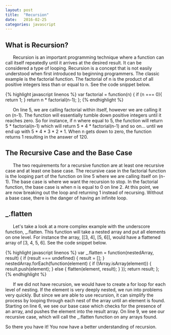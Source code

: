```yaml
---
layout: post
title:  "Recursion"
date:   2016-02-25
categories: javascript
---
```


What is Recursion?
---
&nbsp;&nbsp;&nbsp;&nbsp;&nbsp;&nbsp;Recursion is an important programming technique where a function can call itself repeatedly until it arrives at the desired result. It can be considered a type of looping. Recursion is a concept that is not easily understood when first introduced to beginning programmers. The classic example is the factorial function. The factorial of n is the product of all positive integers less than or equal to n. See the code snippet below.

{% highlight javascript linenos %}
var factorial = function(n) {
  if (n === 0){
    return 1;
  }
  return n * factorial(n-1);
};
{% endhighlight %}

&nbsp;&nbsp;&nbsp;&nbsp;&nbsp;&nbsp;On line 5, we are calling factorial within itself, however we are calling it on (n-1). The function will essentially tumble down positive integers until it reaches zero. So for instance, if n where equal to 5, the function will return 5 * factorial(n-1) which will return 5 * 4 * factorial(n-1) and so on... until we end up with 5 * 4 * 3 * 2 * 1. When n gets down to zero, the function returns 1 resulting in the answer of 120.

The Recursive Case and the Base Case
---
&nbsp;&nbsp;&nbsp;&nbsp;&nbsp;&nbsp;The two requirements for a recursive function are at least one recursive case and at least one base case. The recursive case in the factorial function is the looping part of the function on line 5 where we are calling itself on (n-1). The base case is where we want the recursion to stop. In the factorial function, the base case is when n is equal to 0 on line 2. At this point, we are now breaking out the loop and returning 1 instead of recursing. Without a base case, there is the danger of having an infinite loop.

_.flatten
---
&nbsp;&nbsp;&nbsp;&nbsp;&nbsp;&nbsp;Let's take a look at a more complex example with the underscore function, _.flatten. This function will take a nested array and put all elements on one level. For instance the array, [[3, 4], [5, 6]], would have a flattened array of [3, 4, 5, 6]. See the code snippet below.

{% highlight javascript linenos %}
var _.flatten = function(nestedArray, result) {
  if (result === undefined) {
    result = [];
  } 
  nestedArray.forEach(function(element) {
    if (!Array.isArray(element)) {
      result.push(element);
    } else {
      flatten(element, result);
    }
  });
  return result;
};
  {% endhighlight %}

&nbsp;&nbsp;&nbsp;&nbsp;&nbsp;&nbsp;If we did not have recursion, we would have to create a for loop for each level of nesting. If the element is very deeply nested, we run into problems very quickly. But since we are able to use recursion, it can simplify the process by looping through each nest of the array until an element is found. Starting on line 6, we see our base case which checks for the presence of an array, and pushes the element into the result array. On line 9, we see our recursive case, which will call the _.flatten function on any arrays found. 

So there you have it! You now have a better understanding of recursion.